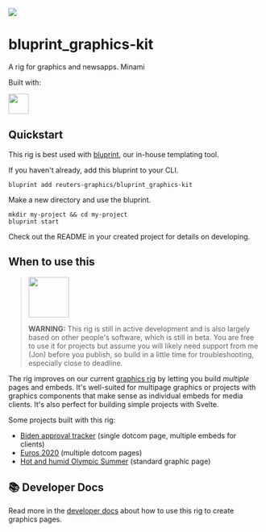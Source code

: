 ![](https://graphics.thomsonreuters.com/style-assets/images/logos/reuters-graphics-logo/svg/graphics-logo-color-dark.svg)

# bluprint_graphics-kit

A rig for graphics and newsapps.
Minami

Built with:

<a href="https://kit.svelte.dev/" target="_blank">
<img src="https://kit.svelte.dev/images/svelte-kit-horizontal.svg" height="40" />
</a>

## Quickstart

This rig is best used with [bluprint](https://github.com/reuters-graphics/bluprint), our in-house templating tool.

If you haven't already, add this bluprint to your CLI.

```
bluprint add reuters-graphics/bluprint_graphics-kit
```

Make a new directory and use the bluprint.

```
mkdir my-project && cd my-project
bluprint start
```

Check out the README in your created project for details on developing.

## When to use this

> <img src="https://www.searchpng.com/wp-content/uploads/2019/02/Traffic-Cone-Clipart-PNG-Image.png" width="80"/>
>
> **WARNING:** This rig is still in active development and is also largely based on other people's software, which is still in beta. You are free to use it for projects but assume you will likely need support from me (Jon) before you publish, so build in a little time for troubleshooting, especially close to deadline.

The rig improves on our current [graphics rig](https://github.com/reuters-graphics/bluprint_graphics-rig/) by letting you build _multiple_ pages and embeds. It's well-suited for multipage graphics or projects with graphics components that make sense as individual embeds for media clients. It's also perfect for building simple projects with Svelte.

Some projects built with this rig:

- [Biden approval tracker](https://graphics.reuters.com/USA-BIDEN/POLL/nmopagnqapa/) (single dotcom page, multiple embeds for clients)
- [Euros 2020](https://graphics.reuters.com/SOCCER-EURO/yzdvxmjjnpx/) (multiple dotcom pages)
- [Hot and humid Olympic Summer](https://graphics.reuters.com/OLYMPICS-2020/SUMMER-HEAT/bdwvkogrzvm/index.html) (standard graphic page)

## 📚 Developer Docs

Read more in the [developer docs](docs/developers/README.md) about how to use this rig to create graphics pages.
